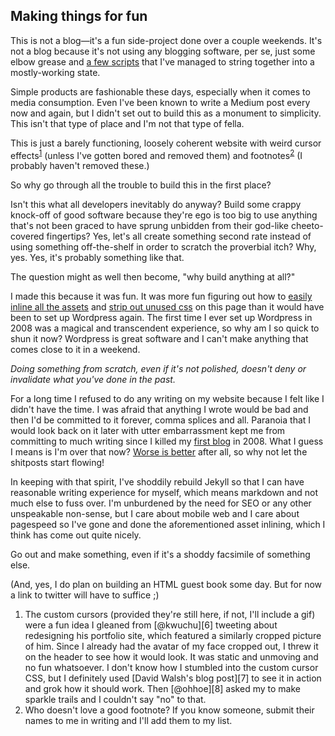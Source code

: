 ## Making things for fun

This is not a blog—it's a fun side-project done over a couple weekends. It's not a blog because it's not using any blogging software, per se, just some elbow grease and [a few scripts][1] that I've managed to string together into a mostly-working state.

Simple products are fashionable these days, especially when it comes to media consumption. Even I've been known to write a Medium post every now and again, but I didn't set out to build this as a monument to simplicity. This isn't that type of place and I'm not that type of fella.

This is just a barely functioning, loosely coherent website with weird cursor effects<sup>[1][footnote1]</sup> (unless I've gotten bored and removed them) and footnotes<sup>[2][footnote2]</sup> (I probably haven't removed these.)

So why go through all the trouble to build this in the first place?

Isn't this what all developers inevitably do anyway? Build some crappy knock-off of good software because they're ego is too big to use anything that's not been graced to have sprung unbidden from their god-like cheeto-covered fingertips? Yes, let's all create something second rate instead of using something off-the-shelf in order to scratch the proverbial itch? Why, yes. Yes, it's probably something like that.

The question might as well then become, "why build anything at all?"

I made this because it was fun. It was more fun figuring out how to [easily inline all the assets][2] and [strip out unused css][3] on this page than it would have been to set up Wordpress again. The first time I ever set up Wordpress in 2008 was a magical and transcendent experience, so why am I so quick to shun it now? Wordpress is great software and I can't make anything that comes close to it in a weekend.

_Doing something from scratch, even if it's not polished, doesn't deny or invalidate what you've done in the past._

For a long time I refused to do any writing on my website because I felt like I didn't have the time. I was afraid that anything I wrote would be bad and then I'd be committed to it forever, comma splices and all. Paranoia that I would look back on it later with utter embarrassment kept me from committing to much writing since I killed my [first blog][5] in 2008. What I guess I means is I'm over that now? [Worse is better][4] after all, so why not let the shitposts start flowing!

In keeping with that spirit, I've shoddily rebuild Jekyll so that I can have reasonable writing experience for myself, which means markdown and not much else to fuss over. I'm unburdened by the need for SEO or any other unspeakable non-sense, but I care about mobile web and I care about pagespeed so I've gone and done the aforementioned asset inlining, which I think has come out quite nicely.

Go out and make something, even if it's a shoddy facsimile of something else.

(And, yes, I do plan on building an HTML guest book some day. But for now a link to twitter will have to suffice ;)

<footer>
  <ol>
    <li id="making-things-for-fun_footnote-01">
      The custom cursors (provided they're still here, if not, I'll include a gif) were a fun idea I gleaned from [@kwuchu][6] tweeting about redesigning his portfolio site, which featured a similarly cropped picture of him. Since I already had the avatar of my face cropped out, I threw it on the header to see how it would look. It was static and unmoving and no fun whatsoever. I don't know how I stumbled into the custom cursor CSS, but I definitely used [David Walsh's blog post][7] to see it in action and grok how it should work. Then [@ohhoe][8] asked my to make sparkle trails and I couldn't say "no" to that.
    </li>
    <li id="making-things-for-fun_footnote-02">
      Who doesn't love a good footnote? If you know someone, submit their names to me in writing and I'll add them to my list.
    </li>
  </ol>
</footer>

[1]: https://github.com/wookiehangover/wookiehangover.com/tree/master/build
[2]: https://github.com/remy/inliner
[3]: https://github.com/giakki/uncss
[4]: https://www.jwz.org/doc/worse-is-better.html
[5]: http://samuelbreed.blogspot.com/
[6]: https://twitter.com/kwuchu
[7]: https://davidwalsh.name/css-custom-cursor
[8]: https://twitter.com/ohhoe
[footnote1]: #making-things-for-fun_footnote-01
[footnote2]: #making-things-for-fun_footnote-02

